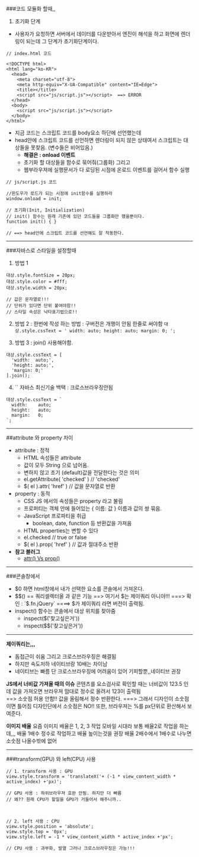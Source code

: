 ###코드 모듈화 할때,,

1. 초기화 단계
- 사용자가 요청하면 서버에서 데이터를 다운받아서 엔진이 해석을 하고 화면에 렌더링이 되는데 그 단계가 초기화단계이다.

```
// index.html 코드

<!DOCTYPE html>
<html lang="ko-KR">
  <head>
    <meta charset="utf-8">
    <meta http-equiv="X-UA-Compatible" content="IE=Edge">
    <title></title>
    <script src="js/script.js"></script>  ==> ERROR
  </head>
  <body>
    <script src="js/script.js"></script>
  </body>
</html>
```

- 지금 코드는 스크립트 코드를 body요소 하단에 선언했는데
- head안에 스크립트 코드를 선언하면 렌더링이 되지 않은 상태여서 스크립트는 대상들을 못찾음. (변수들은 비어있음.)
  + **해결은 : onload 이벤트**
  + 초기화 할 대상들을 함수로 묶어줘(그룹화) 그리고 
  + 웹부라우져에 실행문서가 다 로딩된 시점에 온로드 이벤트를 걸어서 함수 실행

```
// js/script.js 코드

//윈도우가 로드가 되는 시점에 init함수를 실행하라
window.onload = init;

// 초기화(Init, Initialization)
// init() 함수는 원래 기존에 있던 코드들을 그룹화만 했을뿐이다.
function init() { }

// ==> head안에 스크립트 코드를 선언해도 잘 작동한다.
```

--- 

###자바스로 스타일을 설정할때

1. 방법 1
  ```
  대상.style.fontSize = 20px;
  대상.style.color = #fff;
  대상.style.width = 20px;

  // 값은 문자열로!!! 
  // 단위가 있다면 단위 붙여야함!! 
  // 스타일 속성은 낙타표기법으로!!
  ```

2. 방법 2 : 한번에 작성 하는 방법 : 구버전은 개행이 안됨  한줄로 써야함
`대상.style.cssText = ' width: auto; height: auto; margin: 0; ';`

3. 방법 3 : join() 사용해야함.
  ```
  대상.style.cssText = [
    'width:  auto;',
    'height: auto;',
    'margin: 0;'
  ].join();
  ```

4. `` 자바스 최신기술 백택 : 크로스브라우징안됨
  ```
  대상.style.cssText = `
    width:    auto;
    height:   auto;
    margin:   0;
  `;
  ```


---

##attribute 와 property 차이
- attribute : 정적
  + HTML 속성들은 attribute 
  + 값이 모두 String 으로 넘어옴.
  + 변하지 않고 초기 (default)값을 전달한다는 것은 의미
  + el.getAttribute( 'checked' ) // 'checked'
  + $( el ).attr( 'href' ) // 값을 문자열로 반환
- property : 동적
  + CSS JS 에서의 속성들은 property 라고 불림
  + 프로퍼티는 객체 안에 들어있는 { 이름: 값 } 이름과 값의 쌍 묶음. 
  + JavaScript 프로파티을 취급 
    * boolean, date, function 등 반환값을 가져옴
  + HTML properties는 변할 수 있다
  + el.checked // true or false
  + $( el ).prop( 'href' ) // 값과 절대주소 반환 
- **참고 블러그**
  + [attr() Vs prop()](http://webclub.tistory.com/118)

---

###콘솔창에서
- $0 하면 html창에서 내가 선택한 요소를 콘솔에서 가져온다.
- $$() == 쿼리셀렉터올  과 같은 기능 
==> 여기서 $는 제이쿼리 아니야!!! 
===> 확인 : `$.fn.jQuery`
====> $가 제이쿼리 라면 버전이 출력됨.
- inspect() 함수는 콘솔에서 대상 위치를 찾아줌
  + inspect($('찾고싶은거'))  
  + inspect($$('찾고싶은거')) 

---

**제이쿼리는,,,**
- 돔접근이 쉬움 그리고 크로스브라우징은 해결됨
- 하지만 속도저하 네이티브랑 10배는 차이남
- 네이티브는 빠름 단 크로스브라우징에 어려움이 있어 기피할뿐,,네이티브 권장

**JS에서 너비값 가져올 때의 이슈**
콘텐츠를 요소검사로 확인할 때는 너비값이 123.5 인데
값을 가져오면 브라우져 맘대로 정수로 올려서 123이 출력됨  
==> 소숫점 허용 안함!! 값을 올림해서 정수 반환한다.
===> 그래서 디자인이 소숫점이면 틀어짐 디자인단에서 소숫점은 NO!!
또한, 브라우져는 %를 px단위로 환산해서 보여준다.

**이미지 배율** 
요즘 이미지 배율은 1, 2, 3 작업
모바일 시대라 보통 배율2로 작업을 하는데,,,
배율 1배수 정수로 작업하고 배율 높이는것을 권장 
배율 2배수에서 1배수로 나누면 소숫점 나올수밖에 없어

---

###transform(GPU) 와 left(CPU) 사용
```
// 1. transform 사용 : GPU
view.style.transform = 'translateX('+ (-1 * view_content_width * active_index) +'px)';

// GPU 사용 : 하위브라우져 호완 안됨. 하지만 더 빠름
// 왜?? 원래 CPU가 할일을 GPU가 거들어서 해주니까..



// 2. left 사용 : CPU
view.style.position = 'absolute';
view.style.top = '0px';
view.style.left = -1 * view_content_width * active_index +'px';

// CPU 사용 : 과부화, 발열 그러나 크로스브라우징은 가능!!! 
```




